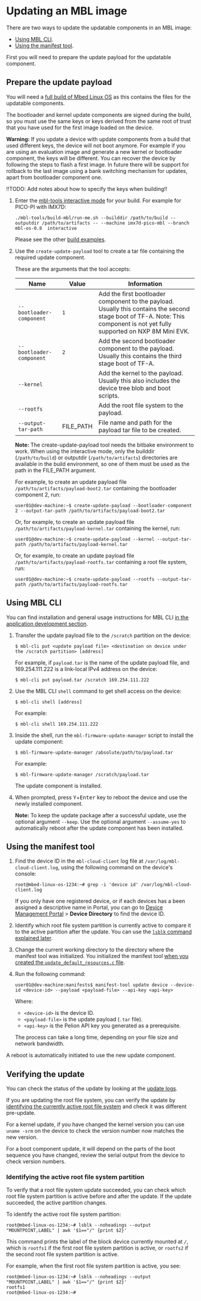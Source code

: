# Updating an MBL image

There are two ways to update the updatable components in an MBL image:

* [Using MBL CLI](#using-mbl-cli).
* [Using the manifest tool](#using-the-manifest-tool).

First you will need to prepare the update payload for the updatable component.

## Prepare the update payload

You will need a [full build of Mbed Linux OS](../first-image/building-a-developer-image.html) as this contains the files for the updatable components.

The bootloader and kernel update components are signed during the build, so you must use the same keys or keys derived from the same root of trust that you have used for the first image loaded on the device.

<span class="notes">**Warning:** If you update a device with update components from a build that used different keys, the device will not boot anymore. For example if you are using an evaluation image and generate a new kernel or bootloader component, the keys will be different. You can recover the device by following the steps to flash a first image. In future there will be support for rollback to the last image using a bank switching mechanism for updates, apart from bootloader component one.</span>

!!TODO: Add notes about how to specify the keys when building!!

1. Enter the [mbl-tools interactive mode](../develop-mbl/mbed-linux-os-distribution-development-with-mbl-tools.html#running-build-mbl-in-interactive-mode) for your build. For example for PICO-PI with IMX7D:

    ```
    ./mbl-tools/build-mbl/run-me.sh --builddir /path/to/build --outputdir /path/to/artifacts -- --machine imx7d-pico-mbl --branch mbl-os-0.8  interactive
    ```

    Please see the other [build examples](../install_mbl_on_device/building_an_image/build_examples.html).

2. Use the `create-update-payload` tool to create a tar file containing the required update component.

    These are the arguments that the tool accepts:

    | Name | Value | Information |
    | --- | --- | --- |
    | `--bootloader-component` | `1` | Add the first bootloader component to the payload. Usually this contains the second stage boot of TF-A. Note: This component is not yet fully supported on NXP 8M Mini EVK. |
    | `--bootloader-component` | `2` | Add the second bootloader component to the payload. Usually this contains the third stage boot of TF-A. |
    | `--kernel` |  | Add the kernel to the payload. Usually this also includes the device tree blob and boot scripts. |
    | `--rootfs` |  | Add the root file system to the payload. |
    | `--output-tar-path` | FILE_PATH | File name and path for the payload tar file to be created. |

    <span class="notes">**Note:** The create-update-payload tool needs the bitbake environment to work. When using the interactive mode, only the builddir (`/path/to/build`) or outputdir (`/path/to/artifacts`) directories are available in the build environment, so one of them must be used as the path in the FILE_PATH argument.</span>

    For example, to create an update payload file `/path/to/artifacts/payload-boot2.tar` containing the bootloader component 2, run:

    ```
    user01@dev-machine:~$ create-update-payload --bootloader-component 2 --output-tar-path /path/to/artifacts/payload-boot2.tar
    ```

    Or, for example, to create an update payload file `/path/to/artifacts/payload-kernel.tar` containing the kernel, run:

    ```
    user01@dev-machine:~$ create-update-payload --kernel --output-tar-path /path/to/artifacts/payload-kernel.tar
    ```

    Or, for example, to create an update payload file `/path/to/artifacts/payload-rootfs.tar` containing a root file system, run:

    ```
    user01@dev-machine:~$ create-update-payload --rootfs --output-tar-path /path/to/artifacts/payload-rootfs.tar
    ```

## Using MBL CLI

<span class="tips">You can find installation and general usage instructions for MBL CLI [in the application development section](../develop-apps/the-mbl-command-line-interface.html).</span>

1. Transfer the update payload file to the `/scratch` partition on the device:

   ```
   $ mbl-cli put <update payload file> <destination on device under the /scratch partition> [address]
   ```

   For example, if `payload.tar` is the name of the update payload file, and 169.254.111.222 is a link-local IPv4 address on the device:

   ```
   $ mbl-cli put payload.tar /scratch 169.254.111.222
   ```

1. Use the MBL CLI `shell` command to get shell access on the device:

   ```
   $ mbl-cli shell [address]
   ```

   For example:

   ```
   $ mbl-cli shell 169.254.111.222
   ```

1. Inside the shell, run the `mbl-firmware-update-manager` script to install the update component:

   ```
   $ mbl-firmware-update-manager /absolute/path/to/payload.tar
   ```

   For example:

   ```
   $ mbl-firmware-update-manager /scratch/payload.tar
   ```

   The update component is installed.

1. When prompted, press <kbd>Y</kbd>+<kbd>Enter</kbd> key to reboot the device and use the newly installed component.

   <span class="notes">**Note:** To keep the update package after a successful update, use the optional argument `--keep`. Use the optional argument `--assume-yes` to automatically reboot after the update component has been installed.</span>

## Using the manifest tool

1. Find the device ID in the `mbl-cloud-client` log file at `/var/log/mbl-cloud-client.log`, using the following command on the device's console:

    ```
    root@mbed-linux-os-1234:~# grep -i 'device id' /var/log/mbl-cloud-client.log
    ```

    If you only have one registered device, or if each devices has a been assigned a descriptive name in Portal, you can go to [Device Management Portal](https://portal.mbedcloud.com) > **Device Directory** to find the device ID.

1. Identify which root file system partition is currently active to compare it to the active partition after the update. You can use the [`lsblk` command explained later](#identify-the-active-root-file-system-partition).

1. Change the current working directory to the directory where the manifest tool was initialized. You initialized the manifest tool [when you created the `update_default_resources.c` file](../first-image/provisioning-for-pelion-device-management.html#creating-an-update-resources-file).

1. Run the following command:

    ```
    user01@dev-machine:manifests$ manifest-tool update device --device-id <device-id> --payload <payload-file> --api-key <api-key>
    ```

    Where:

    * `<device-id>` is the device ID.
    * `<payload-file>` is the update payload (`.tar` file).
    * `<api-key>` is the Pelion API key you generated as a prerequisite.

    The process can take a long time, depending on your file size and network bandwidth.

A reboot is automatically initiated to use the new update component.

## Verifying the update

You can check the status of the update by looking at the [update logs](monitor.html).

If you are updating the root file system, you can verify the update by [identifying the currently active root file system](#identify-the-active-root-file-system-partition) and check it was different pre-update.

For a kernel update, if you have changed the kernel version you can use `uname -srm` on the device to check the version number now matches the new version.

For a boot component update, it will depend on the parts of the boot sequence you have changed, review the serial output from the device to check version numbers.

### Identifying the active root file system partition

To verify that a root file system update succeeded, you can check which root file system partition is active before and after the update. If the update succeeded, the active partition changes.

To identify the active root file system partition:

```
root@mbed-linux-os-1234:~# lsblk --noheadings --output "MOUNTPOINT,LABEL" | awk '$1=="/" {print $2}'
```

This command prints the label of the block device currently mounted at `/`, which is `rootfs1` if the first root file system partition is active, or `rootfs2` if the second root file system partition is active.

For example, when the first root file system partition is active, you see:

```
root@mbed-linux-os-1234:~# lsblk --noheadings --output "MOUNTPOINT,LABEL" | awk '$1=="/" {print $2}'
rootfs1
root@mbed-linux-os-1234:~#
```
